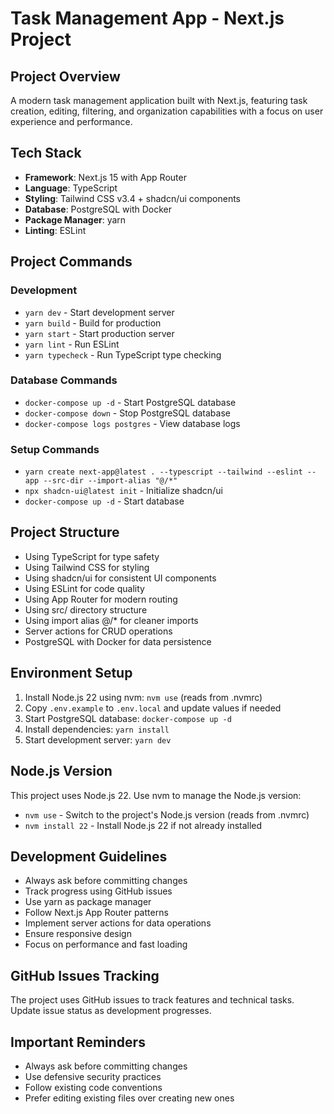 # Task Management App - Next.js Project

## Project Overview
A modern task management application built with Next.js, featuring task creation, editing, filtering, and organization capabilities with a focus on user experience and performance.

## Tech Stack
- **Framework**: Next.js 15 with App Router
- **Language**: TypeScript
- **Styling**: Tailwind CSS v3.4 + shadcn/ui components
- **Database**: PostgreSQL with Docker
- **Package Manager**: yarn
- **Linting**: ESLint

## Project Commands

### Development
- `yarn dev` - Start development server
- `yarn build` - Build for production
- `yarn start` - Start production server
- `yarn lint` - Run ESLint
- `yarn typecheck` - Run TypeScript type checking

### Database Commands
- `docker-compose up -d` - Start PostgreSQL database
- `docker-compose down` - Stop PostgreSQL database
- `docker-compose logs postgres` - View database logs

### Setup Commands
- `yarn create next-app@latest . --typescript --tailwind --eslint --app --src-dir --import-alias "@/*"`
- `npx shadcn-ui@latest init` - Initialize shadcn/ui
- `docker-compose up -d` - Start database

## Project Structure
- Using TypeScript for type safety
- Using Tailwind CSS for styling
- Using shadcn/ui for consistent UI components
- Using ESLint for code quality
- Using App Router for modern routing
- Using src/ directory structure
- Using import alias @/* for cleaner imports
- Server actions for CRUD operations
- PostgreSQL with Docker for data persistence

## Environment Setup
1. Install Node.js 22 using nvm: `nvm use` (reads from .nvmrc)
2. Copy `.env.example` to `.env.local` and update values if needed
3. Start PostgreSQL database: `docker-compose up -d`
4. Install dependencies: `yarn install`
5. Start development server: `yarn dev`

## Node.js Version
This project uses Node.js 22. Use nvm to manage the Node.js version:
- `nvm use` - Switch to the project's Node.js version (reads from .nvmrc)
- `nvm install 22` - Install Node.js 22 if not already installed

## Development Guidelines
- Always ask before committing changes
- Track progress using GitHub issues
- Use yarn as package manager
- Follow Next.js App Router patterns
- Implement server actions for data operations
- Ensure responsive design
- Focus on performance and fast loading

## GitHub Issues Tracking
The project uses GitHub issues to track features and technical tasks. Update issue status as development progresses.

## Important Reminders
- Always ask before committing changes
- Use defensive security practices
- Follow existing code conventions
- Prefer editing existing files over creating new ones